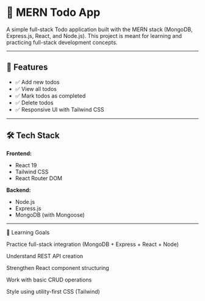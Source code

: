 # 📝 MERN Todo App

A simple full-stack Todo application built with the MERN stack (MongoDB, Express.js, React, and Node.js). This project is meant for learning and practicing full-stack development concepts.

---

## 🚀 Features

- ✅ Add new todos
- ✅ View all todos
- ✅ Mark todos as completed
- ✅ Delete todos
- ✅ Responsive UI with Tailwind CSS

---

## 🛠 Tech Stack

**Frontend:**
- React 19
- Tailwind CSS
- React Router DOM

**Backend:**
- Node.js
- Express.js
- MongoDB (with Mongoose)

---



🧠 Learning Goals

Practice full-stack integration (MongoDB + Express + React + Node)

Understand REST API creation

Strengthen React component structuring

Work with basic CRUD operations

Style using utility-first CSS (Tailwind)



